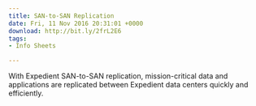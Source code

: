 ```yaml
---
title: SAN-to-SAN Replication
date: Fri, 11 Nov 2016 20:31:01 +0000
download: http://bit.ly/2frL2E6
tags:
- Info Sheets

---
```

With Expedient SAN-to-SAN replication, mission-critical data and applications are replicated between Expedient data centers quickly and efficiently.